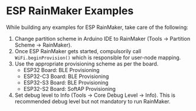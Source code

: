 # ESP RainMaker Examples

While building any examples for ESP RainMaker, take care of the following:

1. Change partition scheme in Arduino IDE to RainMaker (Tools -> Partition Scheme -> RainMaker).
2. Once ESP RainMaker gets started, compulsorily call `WiFi.beginProvision()` which is responsible for user-node mapping.
3. Use the appropriate provisioning scheme as per the board.
    - ESP32 Board: BLE Provisioning
    - ESP32-C3 Board: BLE Provisioning
    - ESP32-S3 Board: BLE Provisioning
    - ESP32-S2 Board: SoftAP Provisioning
4. Set debug level to Info (Tools -> Core Debug Level -> Info). This is recommended debug level but not mandatory to run RainMaker.
